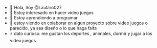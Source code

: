 - 👋 Hola, Soy @Lautaro027
- 👀 Estoy interesado en hacer video juegos
- 🌱 Estoy aprendiendo a programar
- 💞️ estoy viendo en colaborar en algun proyecto sobre video juegos o parecido, ya sea diseño o lo que haga falta 
- ⚡ dato curioso: me gustan los deportes , animales, dormir y jugar a los video juegos

<!---
Lautaro027/Lautaro027 is a ✨ special ✨ repository because its `README.md` (this file) appears on your GitHub profile.
You can click the Preview link to take a look at your changes.
--->
